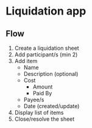 # Liquidation app

## Flow

1. Create a liquidation sheet
2. Add participant/s (min 2)
3. Add item
   - Name
   - Description (optional)
   - Cost
     - Amount
     - Paid By
   - Payee/s
   - Date (created/update)
4. Display list of items
5. Close/resolve the sheet
